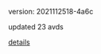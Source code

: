version: 2021112518-4a6c

updated 23 avds

[details](https://github.com/0x74f917491bfa7ebfa379/ali_avd_db/blob/master/change_log/2021/11/25/18/4a6c.txt)